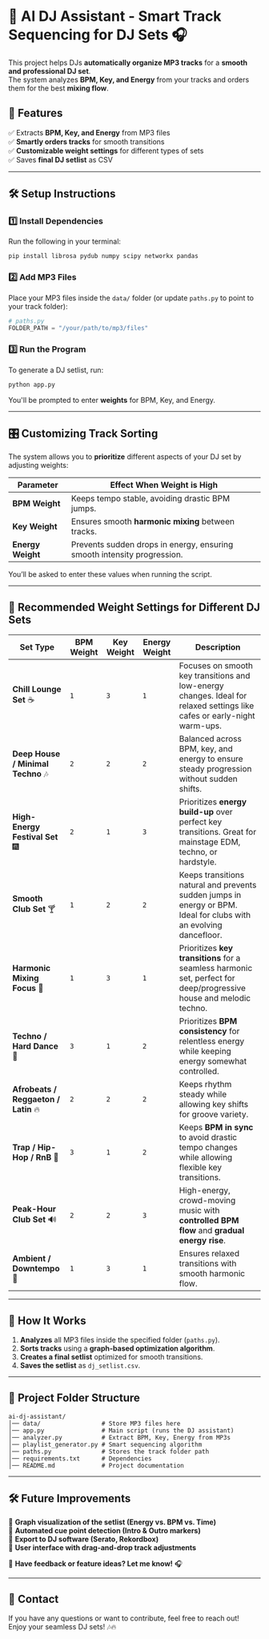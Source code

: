 # 🎵 AI DJ Assistant - Smart Track Sequencing for DJ Sets 🎧  

This project helps DJs **automatically organize MP3 tracks** for a **smooth and professional DJ set**.  
The system analyzes **BPM, Key, and Energy** from your tracks and orders them for the best **mixing flow**.

## **🚀 Features**
✅ Extracts **BPM, Key, and Energy** from MP3 files  
✅ **Smartly orders tracks** for smooth transitions  
✅ **Customizable weight settings** for different types of sets  
✅ Saves **final DJ setlist** as CSV  

---

## **🛠 Setup Instructions**
### **1️⃣ Install Dependencies**
Run the following in your terminal:
```bash
pip install librosa pydub numpy scipy networkx pandas
```

### **2️⃣ Add MP3 Files**
Place your MP3 files inside the `data/` folder (or update `paths.py` to point to your track folder):
```python
# paths.py
FOLDER_PATH = "/your/path/to/mp3/files"
```

### **3️⃣ Run the Program**
To generate a DJ setlist, run:
```bash
python app.py
```
You'll be prompted to enter **weights** for BPM, Key, and Energy.

---

## **🎛️ Customizing Track Sorting**
The system allows you to **prioritize** different aspects of your DJ set by adjusting weights:

| **Parameter** | **Effect When Weight is High** |
|--------------|--------------------------------|
| **BPM Weight** | Keeps tempo stable, avoiding drastic BPM jumps. |
| **Key Weight** | Ensures smooth **harmonic mixing** between tracks. |
| **Energy Weight** | Prevents sudden drops in energy, ensuring smooth intensity progression. |

You’ll be asked to enter these values when running the script.

---

## **🎵 Recommended Weight Settings for Different DJ Sets**
| **Set Type**          | **BPM Weight** | **Key Weight** | **Energy Weight** | **Description** |
|----------------------|--------------|-------------|--------------|----------------|
| **Chill Lounge Set** ☕ | `1` | `3` | `1` | Focuses on smooth key transitions and low-energy changes. Ideal for relaxed settings like cafes or early-night warm-ups. |
| **Deep House / Minimal Techno** 🎶 | `2` | `2` | `2` | Balanced across BPM, key, and energy to ensure steady progression without sudden shifts. |
| **High-Energy Festival Set** 🎆 | `2` | `1` | `3` | Prioritizes **energy build-up** over perfect key transitions. Great for mainstage EDM, techno, or hardstyle. |
| **Smooth Club Set** 🍸 | `1` | `2` | `2` | Keeps transitions natural and prevents sudden jumps in energy or BPM. Ideal for clubs with an evolving dancefloor. |
| **Harmonic Mixing Focus** 🎼 | `1` | `3` | `1` | Prioritizes **key transitions** for a seamless harmonic set, perfect for deep/progressive house and melodic techno. |
| **Techno / Hard Dance** 🚀 | `3` | `1` | `2` | Prioritizes **BPM consistency** for relentless energy while keeping energy somewhat controlled. |
| **Afrobeats / Reggaeton / Latin** 🔥 | `2` | `2` | `2` | Keeps rhythm steady while allowing key shifts for groove variety. |
| **Trap / Hip-Hop / RnB** 🎤 | `3` | `1` | `2` | Keeps **BPM in sync** to avoid drastic tempo changes while allowing flexible key transitions. |
| **Peak-Hour Club Set** 🔊 | `2` | `2` | `3` | High-energy, crowd-moving music with **controlled BPM flow** and **gradual energy rise**. |
| **Ambient / Downtempo** 🌌 | `1` | `3` | `1` | Ensures relaxed transitions with smooth harmonic flow. |

---

## **📜 How It Works**
1. **Analyzes** all MP3 files inside the specified folder (`paths.py`).
2. **Sorts tracks** using a **graph-based optimization algorithm**.
3. **Creates a final setlist** optimized for smooth transitions.
4. **Saves the setlist** as `dj_setlist.csv`.

---

## **📂 Project Folder Structure**
```
ai-dj-assistant/
│── data/                 # Store MP3 files here
│── app.py                # Main script (runs the DJ assistant)
│── analyzer.py           # Extract BPM, Key, Energy from MP3s
│── playlist_generator.py # Smart sequencing algorithm
│── paths.py              # Stores the track folder path
│── requirements.txt      # Dependencies
│── README.md             # Project documentation
```

---

## **🛠 Future Improvements**
🔹 **Graph visualization of the setlist (Energy vs. BPM vs. Time)**  
🔹 **Automated cue point detection (Intro & Outro markers)**  
🔹 **Export to DJ software (Serato, Rekordbox)**  
🔹 **User interface with drag-and-drop track adjustments**  

🚀 **Have feedback or feature ideas? Let me know!** 🎧

---

## **📩 Contact**
If you have any questions or want to contribute, feel free to reach out!  
Enjoy your seamless DJ sets! 🎶🔥
